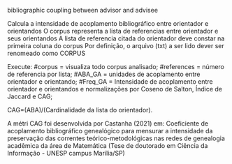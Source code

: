 
bibliographic coupling between advisor and advisee

Calcula a intensidade de acoplamento bibliográfico entre orientador e orientandos
O corpus representa a lista de referencias entre orientador e seus orientandos
A lista de referencia citada do orientador deve constar na primeira coluna do corpus
Por definição, o arquivo (txt) a ser lido dever ser renomeado como CORPUS

Execute:
#corpus = visualiza todo corpus analisado;
#references = número de referencia por lista;
#ABA_GA = unidades de acoplamento entre orientador e orientando;
#Freq_GA = Intensidade de acoplamento entre orientador e orientandos e normalizações por Coseno de Salton, Índice de Jaccard e CAG;

CAG=(ABA)/(Cardinalidade da lista do orientador). 

A métri CAG foi desenvolvida por Castanha (2021) em: Coeficiente de acoplamento bibliográfico genealógico para mensurar a intensidade da preservação das correntes teórico-metodológicas nas redes de genealogia acadêmica da área de Matemática (Tese de doutorado em Ciência da Informação - UNESP campus Marília/SP)
